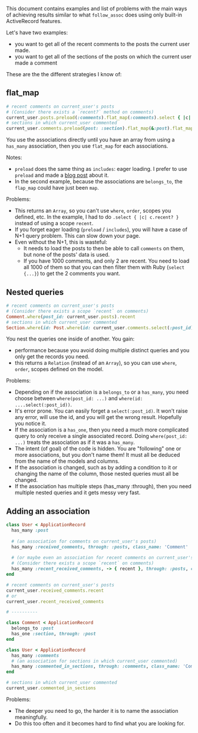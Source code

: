 This document contains examples and list of problems with the main ways of achieving results
similar to what `follow_assoc` does using only built-in ActiveRecord features.

Let's have two examples:
* you want to get all of the recent comments to the posts the current user made.
* you want to get all of the sections of the posts on which the current user made a comment

These are the the different strategies I know of:

## flat_map

```ruby
# recent comments on current_user's posts
# (Consider there exists a `recent?` method on comments)
current_user.posts.preload(:comments).flat_map(:comments).select { |c| c.recent? }
# sections in which current_user commented
current_user.comments.preload(post: :section).flat_map(&:post).flat_map(&:section)
```

You use the associations directly until you have an array from using a `has_many` association,
then you use `flat_map` for each associations.

Notes:
* `preload` does the same thing as `includes`: eager loading. I prefer to use `preload`
  and made a [blog post](https://maxlap.dev/blog/2021/02/15/you-should-avoid-includes-in-rails.html)
  about it.
* In the second example, because the associations are `belongs_to`, the `flap_map` could
  have just been `map`.

Problems:

* This returns an `Array`, so you can't use `where`, `order`, scopes you defined, etc.
  In the example, I had to do `.select { |c| c.recent? }` instead of using a scope `recent`.
* If you forget eager loading (`preload` / `includes`), you will have a case of N+1 query problem.
  This can slow down your page.
* Even without the N+1, this is wasteful:
  * It needs to load the posts to then be able to call `comments` on them, but none of the
    posts' data is used.
  * If you have 1000 comments, and only 2 are recent. You need to load all 1000 of them so
    that you can then filter them with Ruby (`select {...}`) to get the 2 comments you want.

## Nested queries

```ruby
# recent comments on current_user's posts
# (Consider there exists a scope `recent` on comments)
Comment.where(post_id: current_user.posts).recent
# sections in which current_user commented
Section.where(id: Post.where(id: current_user.comments.select(:post_id)).select(:section_id))
```

You nest the queries one inside of another. You gain:
* performance because you avoid doing multiple distinct queries and you only get the records you need.
* this returns a `Relation` (instead of an `Array`), so you can use `where`, `order`, scopes defined
  on the model.

Problems:
* Depending on if the association is a `belongs_to` or a `has_many`, you need choose between
  `where(post_id: ...)` and `where(id: ....select(:post_id))`.
* It's error prone. You can easily forget a `select(:post_id)`. It won't raise any error, will
  use the id, and you will get the wrong result. Hopefully you notice it.
* If the association is a `has_one`, then you need a much more complicated query to only receive a single
  associated record. Doing `where(post_id: ...)` treats the association as if it was a `has_many`.
* The intent (of goal) of the code is hidden. You are "following" one or more associations, but you don't name them!
  It must all be deduced from the name of the models and columns.
* If the association is changed, such as by adding a condition to it or changing the name of the column, those nested queries must all be changed.
* If the association has multiple steps (has_many :through), then you need multiple nested queries and
  it gets messy very fast.

## Adding an association

```ruby
class User < ApplicationRecord
  has_many :post
  
  # (an association for comments on current_user's posts)
  has_many :received_comments, through: :posts, class_name: 'Comment'
  
  # (or maybe even an association for recent comments on current_user's posts)
  # (Consider there exists a scope `recent` on comments)
  has_many :recent_received_comments, -> { recent }, through: :posts, class_name: 'Comment'
end

# recent comments on current_user's posts
current_user.received_comments.recent
# or
current_user.recent_received_comments

# ----------

class Comment < ApplicationRecord
  belongs_to :post
  has_one :section, through: :post
end

class User < ApplicationRecord
  has_many :comments
  # (an association for sections in which current_user commented)
  has_many :commented_in_sections, through: :comments, class_name: 'Comment', source: :section
end

# sections in which current_user commented
current_user.commented_in_sections
```

Problems:
* The deeper you need to go, the harder it is to name the association meaningfully.
* Do this too often and it becomes hard to find what you are looking for.
